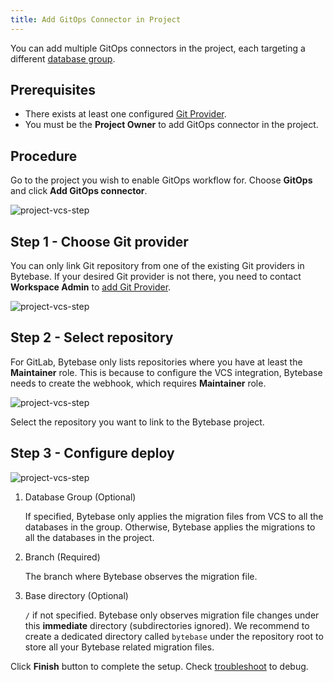```yaml
---
title: Add GitOps Connector in Project
---
```


You can add multiple GitOps connectors in the project, each targeting a different [database group](/docs/concepts/data-model/#database-group-and-table-group).

## Prerequisites

- There exists at least one configured [Git Provider](/docs/vcs-integration/overview/).
- You must be the **Project Owner** to add GitOps connector in the project.

## Procedure

Go to the project you wish to enable GitOps workflow for. Choose **GitOps** and click **Add GitOps connector**.

![project-vcs-step](/content/docs/vcs-integration/add-gitops-connector/project-vcs-step1.webp)

## Step 1 - Choose Git provider

<HintBlock type="info">

You can only link Git repository from one of the existing Git providers in Bytebase. If your desired Git provider is not there, you need to contact **Workspace Admin** to [add Git Provider](/docs/vcs-integration/overview/).

</HintBlock>

![project-vcs-step](/content/docs/vcs-integration/add-gitops-connector/project-vcs-step2.webp)

## Step 2 - Select repository

<HintBlock type="info">

For GitLab, Bytebase only lists repositories where you have at least the **Maintainer** role. This is because to configure the VCS integration, Bytebase needs to create the webhook, which requires **Maintainer** role.

</HintBlock>

![project-vcs-step](/content/docs/vcs-integration/add-gitops-connector/project-vcs-step3.webp)

Select the repository you want to link to the Bytebase project.

## Step 3 - Configure deploy

![project-vcs-step](/content/docs/vcs-integration/add-gitops-connector/project-vcs-step4.webp)

1. Database Group (Optional)

   If specified, Bytebase only applies the migration files from VCS to all the databases in the group.
   Otherwise, Bytebase applies the migrations to all the databases in the project.

1. Branch (Required)

   The branch where Bytebase observes the migration file.

1. Base directory (Optional)

   `/` if not specified. Bytebase only observes migration file changes under this **immediate** directory (subdirectories ignored). We recommend to create a dedicated directory called `bytebase` under the repository root to store all your Bytebase related migration files.

Click **Finish** button to complete the setup. Check [troubleshoot](/docs/vcs-integration/troubleshoot/) to debug.
